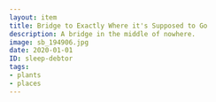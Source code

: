 ```yaml
---
layout: item
title: Bridge to Exactly Where it's Supposed to Go
description: A bridge in the middle of nowhere.
image: sb_194906.jpg
date: 2020-01-01
ID: sleep-debtor
tags: 
- plants 
- places
---
```

